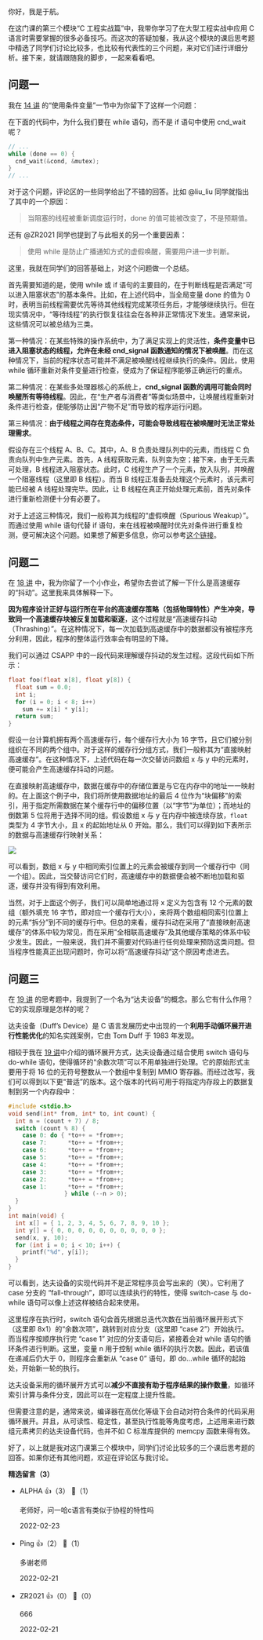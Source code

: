 你好，我是于航。

在这门课的第三个模块“C 工程实战篇”中，我带你学习了在大型工程实战中应用 C 语言时需要掌握的很多必备技巧。而这次的答疑加餐，我从这个模块的课后思考题中精选了同学们讨论比较多，也比较有代表性的三个问题，来对它们进行详细分析。接下来，就请跟随我的脚步，一起来看看吧。

## **问题一**

我在 [14 讲](https://time.geekbang.org/column/article/478213) 的“使用条件变量”一节中为你留下了这样一个问题：

在下面的代码中，为什么我们要在 while 语句，而不是 if 语句中使用 cnd\_wait 呢？

```c++
// ...
while (done == 0) { 
  cnd_wait(&cond, &mutex);
}
// ...
```

对于这个问题，评论区的一些同学给出了不错的回答。比如 @liu\_liu 同学就指出了其中的一个原因：

> 当阻塞的线程被重新调度运行时，done 的值可能被改变了，不是预期值。

还有 @ZR2021 同学也提到了与此相关的另一个重要因素：

> 使用 while 是防止广播通知方式的虚假唤醒，需要用户进一步判断。

这里，我就在同学们的回答基础上，对这个问题做一个总结。

首先需要知道的是，使用 while 或 if 语句的主要目的，在于判断线程是否满足“可以进入阻塞状态”的基本条件。比如，在上述代码中，当全局变量 done 的值为 0 时，表明当前线程需要优先等待其他线程完成某项任务后，才能够继续执行。但在现实情况中，“等待线程”的执行恢复往往会在各种非正常情况下发生。通常来说，这些情况可以被总结为三类。

第一种情况：在某些特殊的操作系统中，为了满足实现上的灵活性，**条件变量中已进入阻塞状态的线程，允许在未经 cnd\_signal 函数通知的情况下被唤醒**。而在这种情况下，当前的程序状态可能并不满足被唤醒线程继续执行的条件。因此，使用 while 循环重新对条件变量进行检查，便成为了保证程序能够正确运行的重点。

第二种情况：在某些多处理器核心的系统上，**cnd\_signal 函数的调用可能会同时唤醒所有等待线程**。因此，在“生产者与消费者”等类似场景中，让唤醒线程重新对条件进行检查，便能够防止因“产物不足”而导致的程序运行问题。

第三种情况：**由于线程之间存在竞态条件，可能会导致线程在被唤醒时无法正常处理需求**。

假设存在三个线程 A、B、C。其中，A、B 负责处理队列中的元素，而线程 C 负责向队列中生产元素。首先，A 线程获取元素，队列变为空；接下来，由于无元素可处理，B 线程进入阻塞状态。此时，C 线程生产了一个元素，放入队列，并唤醒一个阻塞线程（这里即 B 线程）。而当 B 线程正准备去处理这个元素时，该元素可能已经被 A 线程处理完毕。因此，让 B 线程在真正开始处理元素前，首先对条件进行重新检测便十分有必要了。

对于上述这三种情况，我们一般称其为线程的“虚假唤醒（Spurious Weakup）”。而通过使用 while 语句代替 if 语句，来在线程被唤醒时优先对条件进行重复检测，便可解决这个问题。如果想了解更多信息，你可以参考[这个链接](https://wiki.sei.cmu.edu/confluence/display/c/CON36-C.+Wrap+functions+that+can+spuriously+wake+up+in+a+loop)。

## **问题二**

在 [18 讲](https://time.geekbang.org/column/article/481903) 中，我为你留了一个小作业，希望你去尝试了解一下什么是高速缓存的“抖动”。这里我来具体解释一下。

**因为程序设计正好与运行所在平台的高速缓存策略（包括物理特性）产生冲突，导致同一个高速缓存块被反复加载和驱逐**，这个过程就是“高速缓存抖动（Thrashing）”。在这种情况下，每一次加载到高速缓存中的数据都没有被程序充分利用，因此，程序的整体运行效率会有明显的下降。

我们可以通过 CSAPP 中的一段代码来理解缓存抖动的发生过程。这段代码如下所示：

```c++
float foo(float x[8], float y[8]) {
  float sum = 0.0;
  int i;
  for (i = 0; i < 8; i++)
    sum += x[i] * y[i];
  return sum;
}
```

假设一台计算机拥有两个高速缓存行，每个缓存行大小为 16 字节，且它们被分别组织在不同的两个组中。对于这样的缓存行分组方式，我们一般称其为“直接映射高速缓存”。在这种情况下，上述代码在每一次交替访问数组 x 与 y 中的元素时，便可能会产生高速缓存抖动的问题。

在直接映射高速缓存中，数据在缓存中的存储位置是与它在内存中的地址一一映射的。在上面这个例子中，我们将所使用数据地址的最后 4 位作为“块偏移”的索引，用于指定所需数据在某个缓存行中的偏移位置（以“字节”为单位）；而地址的倒数第 5 位将用于选择不同的组。假设数组 x 与 y 在内存中被连续存放，`float` 类型为 4 字节大小，且 x 的起始地址从 0 开始。那么，我们可以得到如下表所示的数据与高速缓存行映射关系：

![](https://static001.geekbang.org/resource/image/5b/e2/5b2fd8ffa1c16c6e96ab53cae1e465e2.jpg?wh=2284x1225)

可以看到，数组 x 与 y 中相同索引位置上的元素会被缓存到同一个缓存行中（同一个组）。因此，当交替访问它们时，高速缓存中的数据便会被不断地加载和驱逐，缓存并没有得到有效利用。

当然，对于上面这个例子，我们可以简单地通过将 x 定义为包含有 12 个元素的数组（额外填充 16 字节，即对应一个缓存行大小），来将两个数组相同索引位置上的元素“拆分”到不同的缓存行中。但总的来看，缓存抖动在采用了“直接映射高速缓存”的体系中较为常见，而在采用“全相联高速缓存”及其他缓存策略的体系中较少发生。因此，一般来说，我们并不需要对代码进行任何处理来预防这类问题。但当程序性能真正出现问题时，你可以将“高速缓存抖动”这个原因考虑进去。

## **问题三**

在 [19 讲](https://time.geekbang.org/column/article/482493) 的思考题中，我提到了一个名为“达夫设备”的概念。那么它有什么作用？它的实现原理是怎样的呢？

达夫设备（Duff’s Device）是 C 语言发展历史中出现的一个**利用手动循环展开进行性能优化**的知名实践案例，它由 Tom Duff 于 1983 年发现。

相较于我在 [19 讲](https://time.geekbang.org/column/article/482493)中介绍的循环展开方式，达夫设备通过结合使用 switch 语句与 do-while 语句，使得循环的“余数次项”可以不用单独进行处理。它的原始形式主要用于将 16 位的无符号整数从一个数组中复制到 MMIO 寄存器。而经过改写，我们可以得到以下更“普适”的版本。这个版本的代码可用于将指定内存段上的数据复制到另一个内存段中：

```c++
#include <stdio.h>
void send(int* from, int* to, int count) {
  int n = (count + 7) / 8;
  switch (count % 8) {
    case 0: do { *to++ = *from++;
    case 7:      *to++ = *from++;
    case 6:      *to++ = *from++;
    case 5:      *to++ = *from++;
    case 4:      *to++ = *from++;
    case 3:      *to++ = *from++;
    case 2:      *to++ = *from++;
    case 1:      *to++ = *from++;
                } while (--n > 0);
  }
}
int main(void) {
  int x[] = { 1, 2, 3, 4, 5, 6, 7, 8, 9, 10 };
  int y[] = { 0, 0, 0, 0, 0, 0, 0, 0, 0, 0 };
  send(x, y, 10);
  for (int i = 0; i < 10; i++) {
    printf("%d", y[i]);
  }
}
```

可以看到，达夫设备的实现代码并不是正常程序员会写出来的（笑）。它利用了 case 分支的 “fall-through”，即可以连续执行的特性，使得 switch-case 与 do-while 语句可以像上述这样被结合起来使用。

这里程序在执行时，switch 语句会首先根据总迭代次数在当前循环展开形式下（这里即 8x1）的“余数次项”，跳转到对应分支（这里即 “case 2”）开始执行。而当程序按顺序执行完 “case 1” 对应的分支语句后，紧接着会对 while 语句的循环条件进行判断。这里，变量 n 用于控制 while 循环的执行次数。因此，若该值在递减后仍大于 0，则程序会重新从 “case 0” 语句，即 do…while 循环的起始处，开始新一轮的执行。

达夫设备采用的循环展开方式可以**减少不直接有助于程序结果的操作数量**，如循环索引计算与条件分支，因此可以在一定程度上提升性能。

但需要注意的是，通常来说，编译器在高优化等级下会自动对符合条件的代码采用循环展开。并且，从可读性、稳定性，甚至执行性能等角度考虑，上述用来进行数组元素拷贝的达夫设备代码，也并不如 C 标准库提供的 memcpy 函数来得有效。

好了，以上就是我对这门课第三个模块中，同学们讨论比较多的三个课后思考题的回答。如果你还有其他问题，欢迎在评论区与我讨论。
<div><strong>精选留言（3）</strong></div><ul>
<li><span>ALPHA</span> 👍（3） 💬（1）<p>老师好，问一哈c语言有类似于协程的特性吗</p>2022-02-23</li><br/><li><span>Ping</span> 👍（2） 💬（1）<p>多谢老师</p>2022-02-21</li><br/><li><span>ZR2021</span> 👍（0） 💬（0）<p>666</p>2022-02-21</li><br/>
</ul>